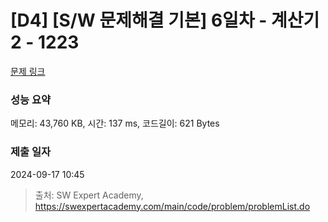 # [D4] [S/W 문제해결 기본] 6일차 - 계산기2 - 1223 

[문제 링크](https://swexpertacademy.com/main/code/problem/problemDetail.do?contestProbId=AV14nnAaAFACFAYD) 

### 성능 요약

메모리: 43,760 KB, 시간: 137 ms, 코드길이: 621 Bytes

### 제출 일자

2024-09-17 10:45



> 출처: SW Expert Academy, https://swexpertacademy.com/main/code/problem/problemList.do